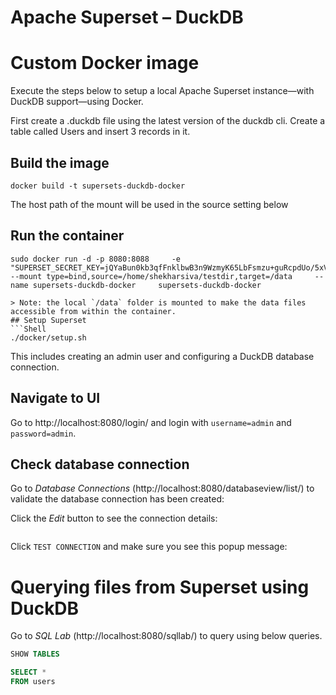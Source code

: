 # Apache Superset – DuckDB

# Custom Docker image
Execute the steps below to setup a local Apache Superset instance—with DuckDB support—using Docker.

First create a .duckdb file using the latest version of the duckdb cli. Create a table called Users and insert 3 records in it.


## Build the image
```Shell
docker build -t supersets-duckdb-docker
```
The host path of the mount will be used in the source setting below
## Run the container
```Shell
sudo docker run -d -p 8080:8088     -e "SUPERSET_SECRET_KEY=jQYaBun0kb3qfFnklbwB3n9WzmyK65LbFsmzu+guRcpdUo/5xV5w8Whb"     --mount type=bind,source=/home/shekharsiva/testdir,target=/data     --name supersets-duckdb-docker     supersets-duckdb-docker

> Note: the local `/data` folder is mounted to make the data files accessible from within the container.
## Setup Superset
```Shell
./docker/setup.sh
```
This includes creating an admin user and configuring a DuckDB database connection.

## Navigate to UI
Go to http://localhost:8080/login/ and login with `username=admin` and `password=admin`.

## Check database connection
Go to _Database Connections_ (http://localhost:8080/databaseview/list/) to validate the database connection has been created:

Click the _Edit_ button to see the connection details:


```
```

Click `TEST CONNECTION` and make sure you see this popup message:


# Querying files from Superset using DuckDB
Go to _SQL Lab_ (http://localhost:8080/sqllab/) to query using below queries. 

```sql
SHOW TABLES

SELECT *
FROM users

